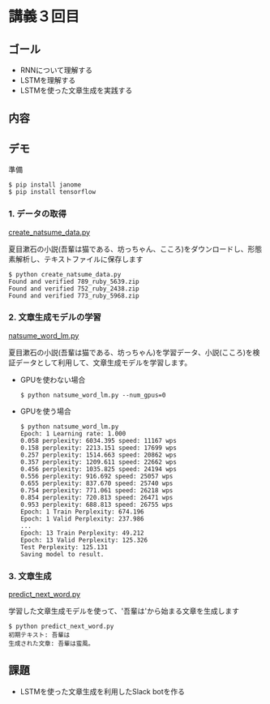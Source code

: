 # 講義３回目

## ゴール

+ RNNについて理解する
+ LSTMを理解する
+ LSTMを使った文章生成を実践する

## 内容


## デモ

準備

```
$ pip install janome
$ pip install tensorflow
```

### 1. データの取得

[create_natsume_data.py](create_natsume_data.py)

夏目漱石の小説(吾輩は猫である、坊っちゃん、こころ)をダウンロードし、形態素解析し、テキストファイルに保存します

```
$ python create_natsume_data.py
Found and verified 789_ruby_5639.zip
Found and verified 752_ruby_2438.zip
Found and verified 773_ruby_5968.zip
```

### 2. 文章生成モデルの学習

[natsume_word_lm.py](natsume_word_lm.py)

夏目漱石の小説(吾輩は猫である、坊っちゃん)を学習データ、小説(こころ)を検証データとして利用して、文章生成モデルを学習します。

+ GPUを使わない場合

  ```
  $ python natsume_word_lm.py --num_gpus=0
  ```

+ GPUを使う場合

  ```
  $ python natsume_word_lm.py
  Epoch: 1 Learning rate: 1.000
  0.058 perplexity: 6034.395 speed: 11167 wps
  0.158 perplexity: 2213.151 speed: 17699 wps
  0.257 perplexity: 1514.663 speed: 20862 wps
  0.357 perplexity: 1209.611 speed: 22662 wps
  0.456 perplexity: 1035.825 speed: 24194 wps
  0.556 perplexity: 916.692 speed: 25057 wps
  0.655 perplexity: 837.670 speed: 25740 wps
  0.754 perplexity: 771.061 speed: 26218 wps
  0.854 perplexity: 720.813 speed: 26471 wps
  0.953 perplexity: 688.813 speed: 26755 wps
  Epoch: 1 Train Perplexity: 674.196
  Epoch: 1 Valid Perplexity: 237.986
  ...
  Epoch: 13 Train Perplexity: 49.212
  Epoch: 13 Valid Perplexity: 125.326
  Test Perplexity: 125.131
  Saving model to result.
  ```

### 3. 文章生成

[predict_next_word.py](predict_next_word.py)

学習した文章生成モデルを使って、'吾輩は'から始まる文章を生成します

```
$ python predict_next_word.py
初期テキスト: 吾輩は
生成された文章: 吾輩は蛮風。
```

## 課題

+ LSTMを使った文章生成を利用したSlack botを作る
